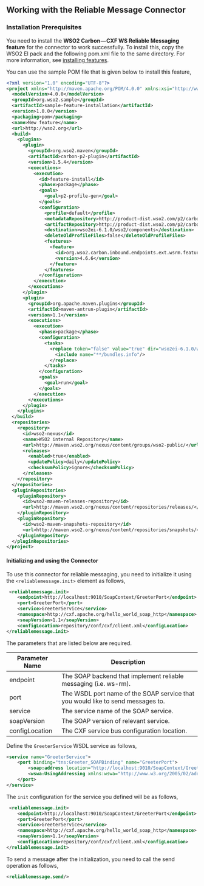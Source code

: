## Working with the Reliable Message Connector

### Installation Prerequisites
You need to install the **WSO2 Carbon — CXF WS Reliable Messaging feature** for the connector to work successfully. To install this, copy the WSO2 EI pack and the following pom.xml file to the same directory. For more information, see [installing features](https://docs.wso2.com/display/ADMIN44x/Working+with+Features#WorkingwithFeatures-pom_approachInstallingfeaturesusingpomfiles).

You can use the sample POM file that is given below to install this feature,
```xml
<?xml version="1.0" encoding="UTF-8"?>
<project xmlns="http://maven.apache.org/POM/4.0.0" xmlns:xsi="http://www.w3.org/2001/XMLSchema-instance" xsi:schemaLocation="http://maven.apache.org/POM/4.0.0 http://maven.apache.org/xsd/maven-4.0.0.xsd">
  <modelVersion>4.0.0</modelVersion>
  <groupId>org.wso2.sample</groupId>
  <artifactId>sample-feature-installation</artifactId>
  <version>1.0.0</version>
  <packaging>pom</packaging>
  <name>New feature</name>
  <url>http://wso2.org</url>
  <build>
    <plugins>
      <plugin>
        <groupId>org.wso2.maven</groupId>
        <artifactId>carbon-p2-plugin</artifactId>
        <version>1.5.4</version>
        <executions>
          <execution> 
            <id>feature-install</id>
            <phase>package</phase>
            <goals>
              <goal>p2-profile-gen</goal>
            </goals> 
            <configuration>
              <profile>default</profile>
              <metadataRepository>http://product-dist.wso2.com/p2/carbon/releases/wilkes/</metadataRepository>
              <artifactRepository>http://product-dist.wso2.com/p2/carbon/releases/wilkes/</artifactRepository>
              <destination>wso2ei-6.1.0/wso2/components</destination>
              <deleteOldProfileFiles>false</deleteOldProfileFiles>
              <features>
                <feature>
                  <id>org.wso2.carbon.inbound.endpoints.ext.wsrm.feature.group</id>
                  <version>4.6.6</version>
                </feature>
              </features>
            </configuration>
          </execution>
        </executions>
      </plugin>
      <plugin>
        <groupId>org.apache.maven.plugins</groupId>
        <artifactId>maven-antrun-plugin</artifactId>
        <version>1.1</version>
        <executions>
          <execution>
            <phase>package</phase>
            <configuration>
              <tasks>
                <replace token="false" value="true" dir="wso2ei-6.1.0/wso2/components/default/configuration/org.eclipse.equinox.simpleconfigurator">
                  <include name="**/bundles.info"/>
                </replace>
              </tasks>
            </configuration>
            <goals>
              <goal>run</goal>
            </goals>
          </execution>
        </executions>
      </plugin>
    </plugins>
  </build>
  <repositories>
    <repository>
      <id>wso2-nexus</id>
      <name>WSO2 internal Repository</name>
      <url>http://maven.wso2.org/nexus/content/groups/wso2-public/</url>
      <releases>
        <enabled>true</enabled>
        <updatePolicy>daily</updatePolicy>
        <checksumPolicy>ignore</checksumPolicy>
      </releases>
    </repository>
  </repositories>
  <pluginRepositories>
    <pluginRepository>
      <id>wso2-maven-releases-repository</id>
      <url>http://maven.wso2.org/nexus/content/repositories/releases/</url>
    </pluginRepository>
    <pluginRepository>
      <id>wso2-maven-snapshots-repository</id>
      <url>http://maven.wso2.org/nexus/content/repositories/snapshots/</url>
    </pluginRepository>
  </pluginRepositories>
</project>
```

#### Initializing and using the Connector
To use this connector for reliable messaging, you need to initialize it using the `<reliablemessage.init>` 
element as follows,

```xml
 <reliablemessage.init>
    <endpoint>http://localhost:9010/SoapContext/GreeterPort</endpoint>
    <port>GreeterPort</port>
    <service>GreeterService</service>
    <namespace>http://cxf.apache.org/hello_world_soap_http</namespace>
    <soapVersion>1.1</soapVersion>
    <configLocation>repository/conf/cxf/client.xml</configLocation>
</reliablemessage.init>
```
The parameters that are listed below are required.

Parameter Name |  Description
--- | ---
endpoint | The SOAP backend that implement reliable messaging (i.e. ws-rm).
port | The WSDL port name of the SOAP service that you would like to send messages to. 
service |  The service name of the SOAP service.
soapVersion | The SOAP version of relevant service.
configLocation | The CXF service bus configuration location.

Define the `GreeterService` WSDL service as follows,
```xml
<service name="GreeterService">
    <port binding="tns:Greeter_SOAPBinding" name="GreeterPort">
        <soap:address location="http://localhost:9010/SoapContext/GreeterPort"/>
        <wswa:UsingAddressing xmlns:wswa="http://www.w3.org/2005/02/addressing/wsdl"/>
    </port>
</service>
```

The `init` configuration for the service you defined will be as follows,
```xml
 <reliablemessage.init>
    <endpoint>http://localhost:9010/SoapContext/GreeterPort</endpoint>
    <port>GreeterPort</port>
    <service>GreeterService</service>
    <namespace>http://cxf.apache.org/hello_world_soap_http</namespace>
    <soapVersion>1.1</soapVersion>
    <configLocation>repository/conf/cxf/client.xml</configLocation>
</reliablemessage.init>
```
To send a message after the initialization, you need to call the send operation as follows,
```xml
<reliablemessage.send/>
```

